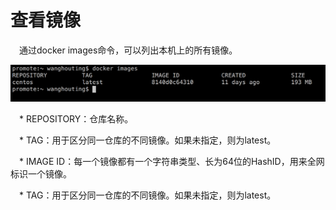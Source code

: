 <h1>查看镜像</h1>
<p>&emsp;通过docker images命令，可以列出本机上的所有镜像。</p>
<img src="./assets/23.png" />

<p>&emsp;* REPOSITORY：仓库名称。</p>
<p>&emsp;* TAG：用于区分同一仓库的不同镜像。如果未指定，则为latest。</p>
<p>&emsp;* IMAGE ID：每一个镜像都有一个字符串类型、长为64位的HashID，用来全网标识一个镜像。</p>
<p>&emsp;* TAG：用于区分同一仓库的不同镜像。如果未指定，则为latest。</p>






